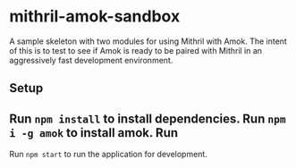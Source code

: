 # mithril-amok-sandbox
A sample skeleton with two modules for using Mithril with Amok. The intent of this is to test to see if Amok is ready to be paired with Mithril in an aggressively fast development environment.

Setup
-----
Run `npm install` to install dependencies.
Run `npm i -g amok` to install amok.
Run
---
Run `npm start` to run the application for development.


